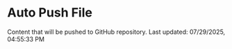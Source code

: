 # Auto Push File

Content that will be pushed to GitHub repository.
Last updated: 07/29/2025, 04:55:33 PM